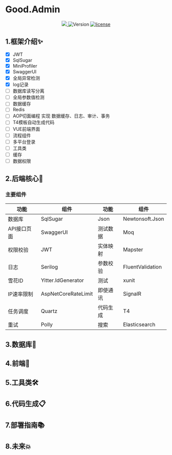 # Good.Admin

<div align="center">
  <a href="https://github.com/x2031/Good.Admin/actions/workflows/dotnet.yml">
   <img src="https://github.com/x2031/Good.Admin/actions/workflows/dotnet.yml/badge.svg?branch=master"/>
  </a>
  <img src="https://img.shields.io/badge/Version-1.0.0-brightgreen" alt="Version"/>
   <a  target="_blank" href="https://www.gnu.org/licenses/gpl-3.0.html">
 <img src="https://img.shields.io/badge/License-GPL-brightgreen" alt="license"/>
 </a>
</div>

 </div>

## 1.框架介绍✨

- [x]  JWT
- [x]  SqlSugar
- [x]  MiniProfiler
- [x]  SwaggerUI
- [x]  全局异常检测
- [x]  log记录
- [ ]  数据库读写分离
- [ ]  全局参数值检测
- [ ]  数据缓存
- [ ]  Redis
- [ ]  AOP切面编程 实现 数据缓存、日志、审计、事务
- [ ]  T4模板自动生成代码
- [ ]  VUE前端界面
- [ ]  流程组件
- [ ]  多平台登录
- [ ]  工具类
- [ ]  缓存
- [ ]  数据权限

## 2.后端核心🧡

### 主要组件
| 功能 | 组件 | 功能 | 组件 |
| --- | --- | --- | --- |
| 数据库 | SqlSugar | Json | Newtonsoft.Json |
| API接口页面 | SwaggerUI | 测试数据 | Moq |
| 权限校验 | JWT | 实体映射 | Mapster |
| 日志 | Serilog | 参数校验 | FluentValidation |
| 雪花ID | Yitter.IdGenerator | 测试 | xunit |
| IP速率限制 | AspNetCoreRateLimit | 即使通讯 | SignalR |
| 任务调度 | Quartz | 代码生成 | T4 |
| 重试    | Polly   | 搜索    | Elasticsearch |

## 3.数据库💾

## 4.前端🤪

## 5.工具类🛠

## 6.代码生成📋

## 7.部署指南📚

## 8.未来💥
